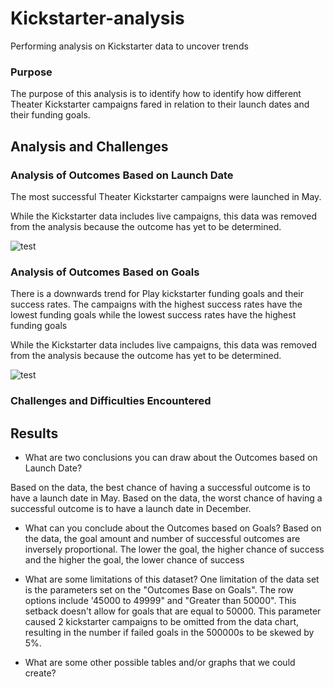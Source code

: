# Kickstarter-analysis
Performing analysis on Kickstarter data to uncover trends
### Purpose
The purpose of this analysis is to identify how to identify how different Theater Kickstarter campaigns fared in relation to their launch dates and their funding goals.

## Analysis and Challenges

### Analysis of Outcomes Based on Launch Date

The most successful Theater Kickstarter campaigns were launched in May. 

While the Kickstarter data includes live campaigns, this data was removed from the analysis because the outcome has yet to be determined.

![test](https://github.com/Jmsambaj/Kickstarter-analysis/blob/master/Theater_Outcomes_vs_Launch.png)

### Analysis of Outcomes Based on Goals
There is a downwards trend for Play kickstarter funding goals and their success rates. The campaigns with the highest success rates have the lowest funding goals while the lowest success rates have the highest funding goals

While the Kickstarter data includes live campaigns, this data was removed from the analysis because the outcome has yet to be determined.

![test](https://github.com/Jmsambaj/Kickstarter-analysis/blob/master/Outcomes_vs_Goals.png)


### Challenges and Difficulties Encountered

## Results

- What are two conclusions you can draw about the Outcomes based on Launch Date?

Based on the data, the best chance of having a successful outcome is to have a launch date in May.
Based on the data, the worst chance of having a successful outcome is to have a launch date in December.

- What can you conclude about the Outcomes based on Goals?
Based on the data, the goal amount and number of successful outcomes are inversely proportional. The lower the goal, the higher chance of success and the higher the goal, the lower chance of success

- What are some limitations of this dataset?
One limitation of the data set is the parameters set on the "Outcomes Base on Goals". The row options include '45000 to 49999" and "Greater than 50000". This setback doesn't allow for goals that are equal to 50000. This parameter caused 2 kickstarter campaigns to be omitted from the data chart, resulting in the number if failed goals in the 500000s to be skewed by 5%.

- What are some other possible tables and/or graphs that we could create?
